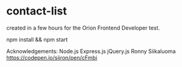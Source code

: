 # contact-list

created in a few hours for the Orion Frontend Developer test. 

npm install && npm start

Acknowledgements:
Node.js
Express.js
jQuery.js
Ronny Siikaluoma https://codepen.io/siiron/pen/cFmbi
